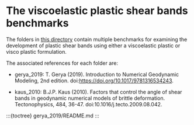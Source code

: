 # The viscoelastic plastic shear bands benchmarks

The folders in [this directory](https://github.com/geodynamics/aspect/tree/main/benchmarks/viscoelastic_plastic_shear_bands)
contain multiple benchmarks for examining the
development of plastic shear bands using either a viscoelastic plastic
or visco plastic formulation.

The associated references for each folder are:

- gerya_2019: T. Gerya (2019). Introduction to Numerical Geodynamic
Modeling, 2nd edition. doi:https://doi.org/10.1017/9781316534243.

- kaus_2010: B.J.P. Kaus (2010). Factors that control the angle of
shear bands in geodynamic numerical models of brittle deformation.
Tectonophysics, 484, 36-47. doi:10.1016/j.tecto.2009.08.042.

:::{toctree}
gerya_2019/README.md
:::
